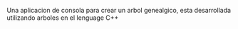 Una aplicacion de consola para crear un arbol genealgico, esta desarrollada utilizando arboles en el lenguage C++
